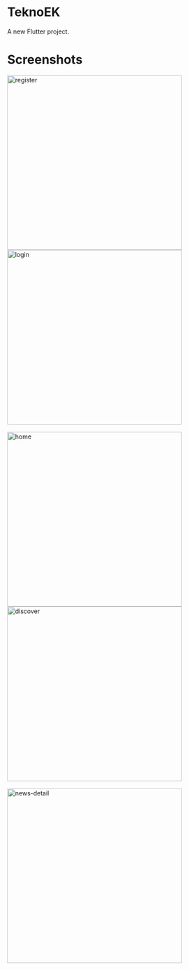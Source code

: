 # TeknoEK

A new Flutter project.

# Screenshots 

<img src="https://github.com/Emrekhrmn/flutter-news-teknoek/assets/59236526/e5805bf1-9405-49a3-b35b-e33c5a75c5c0" alt="register" width="400">
<img src="https://github.com/Emrekhrmn/flutter-news-teknoek/assets/59236526/55576175-4b79-4ce2-a510-de381aae932e" alt="login" width="400">
<br><br>
<img src="https://github.com/Emrekhrmn/flutter-news-teknoek/assets/59236526/28d809e3-193e-4a1c-8bab-0b424c55ab1a" alt="home" width="400">
<img src="https://github.com/Emrekhrmn/flutter-news-teknoek/assets/59236526/9c69e08c-0c92-4a44-85bf-19200b2eb748" alt="discover" width="400">
<br><br>
<img src="https://github.com/Emrekhrmn/flutter-news-teknoek/assets/59236526/96887764-805f-43e8-8027-d87de715b74f" alt="news-detail" width="400">
